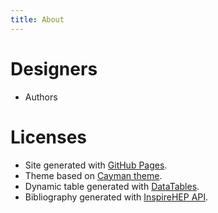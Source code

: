 ```yaml
---
title: About
---
```


# Designers

- Authors

# Licenses

- Site generated with <a href="https://pages.github.com">GitHub Pages</a>.
- Theme based on <a href="https://github.com/pages-themes/cayman">Cayman theme</a>.
- Dynamic table generated with <a href="https://datatables.net">DataTables</a>.
- Bibliography generated with <a href="https://github.com/inspirehep/rest-api-doc">InspireHEP API</a>.

